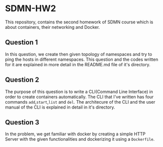 # SDMN-HW2
This repository, contains the second homework of SDMN course which is about containers, their networking and Docker.
## Question 1
In this question, we create then given topology of namespaces and try to ping the hosts in different namespaces. This question and the codes written for it are explained in more detail in the README.md file of it's directory.

## Question 2
The purpose of this question is to write a CLI(Command Line Interface) in order to create containers automatically. The CLI that I've written has four commands `add`,`start`,`list` and `del`. The architecure of the CLI and the user manual of the CLI is explained in detail in it's directory.

## Question 3
In the problem, we get familiar with docker by creating a simple HTTP Server with the given functionalities and dockerizing it using a `Dockerfile`. 

